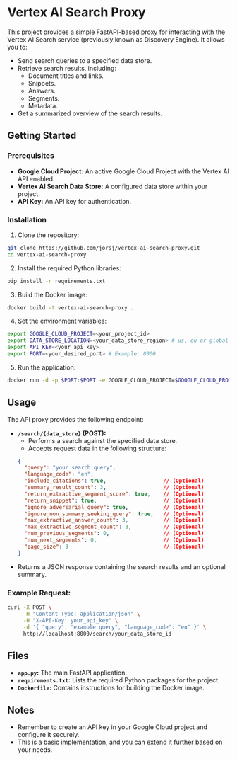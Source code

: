 # Vertex AI Search Proxy

This project provides a simple FastAPI-based proxy for interacting with the Vertex AI Search service (previously known as Discovery Engine). It allows you to:

- Send search queries to a specified data store.
- Retrieve search results, including:
  - Document titles and links.
  - Snippets.
  - Answers.
  - Segments.
  - Metadata.
- Get a summarized overview of the search results.

## Getting Started

### Prerequisites

- **Google Cloud Project:** An active Google Cloud Project with the Vertex AI API enabled.
- **Vertex AI Search Data Store:** A configured data store within your project.
- **API Key:**  An API key for authentication.

### Installation

1. Clone the repository:
```bash
git clone https://github.com/jorsj/vertex-ai-search-proxy.git
cd vertex-ai-search-proxy
```
2. Install the required Python libraries:
```bash
pip install -r requirements.txt 
```
3. Build the Docker image:
```bash
docker build -t vertex-ai-search-proxy . 
```

4. Set the environment variables:
```bash
export GOOGLE_CLOUD_PROJECT=<your_project_id>
export DATA_STORE_LOCATION=<your_data_store_region> # us, eu or global
export API_KEY=<your_api_key>
export PORT=<your_desired_port> # Example: 8000
```

5. Run the application:
```bash
docker run -d -p $PORT:$PORT -e GOOGLE_CLOUD_PROJECT=$GOOGLE_CLOUD_PROJECT  -e DATA_STORE_LOCATION=$DATA_STORE_LOCATION  -e API_KEY=$API_KEY -e PORT=$PORT vertex-ai-search-proxy 
```

## Usage

The API proxy provides the following endpoint:

- **`/search/{data_store}` (POST):**  
  - Performs a search against the specified data store. 
  - Accepts request data in the following structure:
  ```json
  {
    "query": "your search query",
    "language_code": "en",
    "include_citations": true,                  // (Optional)
    "summary_result_count": 3,                  // (Optional)
    "return_extractive_segment_score": true,    // (Optional)
    "return_snippet": true,                     // (Optional)
    "ignore_adversarial_query": true,           // (Optional)
    "ignore_non_summary_seeking_query": true,   // (Optional)
    "max_extractive_answer_count": 3,           // (Optional)
    "max_extractive_segment_count": 3,          // (Optional)
    "num_previous_segments": 0,                 // (Optional)
    "num_next_segments": 0,                     // (Optional)
    "page_size": 3                              // (Optional)
  } 
  ```
- Returns a JSON response containing the search results and an optional summary.

### Example Request: 

```bash
curl -X POST \
     -H "Content-Type: application/json" \
     -H "X-API-Key: your_api_key" \
     -d '{ "query": "example query", "language_code": "en" }' \
     http://localhost:8000/search/your_data_store_id
```

## Files

- **`app.py`:** The main FastAPI application.
- **`requirements.txt`:**  Lists the required Python packages for the project.
- **`Dockerfile`:**  Contains instructions for building the Docker image. 

## Notes

- Remember to create an API key in your Google Cloud project and configure it securely.
- This is a basic implementation, and you can extend it further based on your needs.
